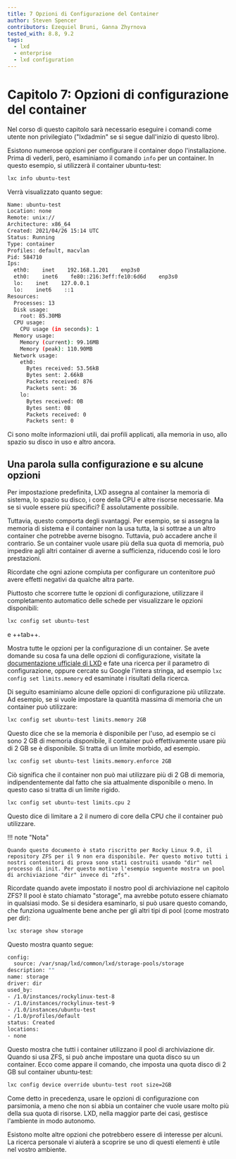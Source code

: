 ```yaml
---
title: 7 Opzioni di Configurazione del Container
author: Steven Spencer
contributors: Ezequiel Bruni, Ganna Zhyrnova
tested_with: 8.8, 9.2
tags:
  - lxd
  - enterprise
  - lxd configuration
---
```


# Capitolo 7: Opzioni di configurazione del container

Nel corso di questo capitolo sarà necessario eseguire i comandi come utente non privilegiato ("lxdadmin" se si segue dall'inizio di questo libro).

Esistono numerose opzioni per configurare il container dopo l'installazione. Prima di vederli, però, esaminiamo il comando `info` per un container. In questo esempio, si utilizzerà il container ubuntu-test:

```bash
lxc info ubuntu-test
```

Verrà visualizzato quanto segue:

```bash
Name: ubuntu-test
Location: none
Remote: unix://
Architecture: x86_64
Created: 2021/04/26 15:14 UTC
Status: Running
Type: container
Profiles: default, macvlan
Pid: 584710
Ips:
  eth0:    inet    192.168.1.201    enp3s0
  eth0:    inet6    fe80::216:3eff:fe10:6d6d    enp3s0
  lo:    inet    127.0.0.1
  lo:    inet6    ::1
Resources:
  Processes: 13
  Disk usage:
    root: 85.30MB
  CPU usage:
    CPU usage (in seconds): 1
  Memory usage:
    Memory (current): 99.16MB
    Memory (peak): 110.90MB
  Network usage:
    eth0:
      Bytes received: 53.56kB
      Bytes sent: 2.66kB
      Packets received: 876
      Packets sent: 36
    lo:
      Bytes received: 0B
      Bytes sent: 0B
      Packets received: 0
      Packets sent: 0
```

Ci sono molte informazioni utili, dai profili applicati, alla memoria in uso, allo spazio su disco in uso e altro ancora.

## Una parola sulla configurazione e su alcune opzioni

Per impostazione predefinita, LXD assegna al container la memoria di sistema, lo spazio su disco, i core della CPU e altre risorse necessarie. Ma se si vuole essere più specifici? È assolutamente possibile.

Tuttavia, questo comporta degli svantaggi. Per esempio, se si assegna la memoria di sistema e il container non la usa tutta, la si sottrae a un altro container che potrebbe averne bisogno. Tuttavia, può accadere anche il contrario. Se un container vuole usare più della sua quota di memoria, può impedire agli altri container di averne a sufficienza, riducendo così le loro prestazioni.

Ricordate che ogni azione compiuta per configurare un contenitore _può_ avere effetti negativi da qualche altra parte.

Piuttosto che scorrere tutte le opzioni di configurazione, utilizzare il completamento automatico delle schede per visualizzare le opzioni disponibili:

```bash
lxc config set ubuntu-test
```

e ++tab++.

Mostra tutte le opzioni per la configurazione di un container. Se avete domande su cosa fa una delle opzioni di configurazione, visitate la [documentazione ufficiale di LXD](https://documentation.ubuntu.com/lxd/en/latest/config-options/) e fate una ricerca per il parametro di configurazione, oppure cercate su Google l'intera stringa, ad esempio `lxc config set limits.memory` ed esaminate i risultati della ricerca.

Di seguito esaminiamo alcune delle opzioni di configurazione più utilizzate. Ad esempio, se si vuole impostare la quantità massima di memoria che un container può utilizzare:

```bash
lxc config set ubuntu-test limits.memory 2GB
```

Questo dice che se la memoria è disponibile per l'uso, ad esempio se ci sono 2 GB di memoria disponibile, il container può effettivamente usare più di 2 GB se è disponibile. Si tratta di un limite morbido, ad esempio.

```bash
lxc config set ubuntu-test limits.memory.enforce 2GB
```

Ciò significa che il container non può mai utilizzare più di 2 GB di memoria, indipendentemente dal fatto che sia attualmente disponibile o meno. In questo caso si tratta di un limite rigido.

```bash
lxc config set ubuntu-test limits.cpu 2
```

Questo dice di limitare a 2 il numero di core della CPU che il container può utilizzare.

!!! note "Nota"

    Quando questo documento è stato riscritto per Rocky Linux 9.0, il repository ZFS per il 9 non era disponibile. Per questo motivo tutti i nostri contenitori di prova sono stati costruiti usando "dir" nel processo di init. Per questo motivo l'esempio seguente mostra un pool di archiviazione "dir" invece di "zfs".

Ricordate quando avete impostato il nostro pool di archiviazione nel capitolo ZFS? Il pool è stato chiamato "storage", ma avrebbe potuto essere chiamato in qualsiasi modo. Se si desidera esaminarlo, si può usare questo comando, che funziona ugualmente bene anche per gli altri tipi di pool (come mostrato per dir):

```bash
lxc storage show storage
```

Questo mostra quanto segue:

```bash
config:
  source: /var/snap/lxd/common/lxd/storage-pools/storage
description: ""
name: storage
driver: dir
used_by:
- /1.0/instances/rockylinux-test-8
- /1.0/instances/rockylinux-test-9
- /1.0/instances/ubuntu-test
- /1.0/profiles/default
status: Created
locations:
- none
```

Questo mostra che tutti i container utilizzano il pool di archiviazione dir. Quando si usa ZFS, si può anche impostare una quota disco su un container. Ecco come appare il comando, che imposta una quota disco di 2 GB sul container ubuntu-test:

```bash
lxc config device override ubuntu-test root size=2GB
```

Come detto in precedenza, usare le opzioni di configurazione con parsimonia, a meno che non si abbia un container che vuole usare molto più della sua quota di risorse. LXD, nella maggior parte dei casi, gestisce l'ambiente in modo autonomo.

Esistono molte altre opzioni che potrebbero essere di interesse per alcuni. La ricerca personale vi aiuterà a scoprire se uno di questi elementi è utile nel vostro ambiente.
